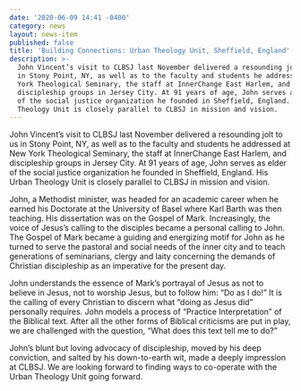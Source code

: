 ```yaml
---
date: '2020-06-09 14:41 -0400'
category: news
layout: news-item
published: false
title: 'Building Connections: Urban Theology Unit, Sheffield, England'
description: >-
  John Vincent’s visit to CLBSJ last November delivered a resounding jolt to us
  in Stony Point, NY, as well as to the faculty and students he addressed at New
  York Theological Seminary, the staff at InnerChange East Harlem, and
  discipleship groups in Jersey City. At 91 years of age, John serves as elder
  of the social justice organization he founded in Sheffield, England. His Urban
  Theology Unit is closely parallel to CLBSJ in mission and vision.
---
```

John Vincent’s visit to CLBSJ last November delivered a resounding jolt
to us in Stony Point, NY, as well as to the faculty and students he
addressed at New York Theological Seminary, the staff at InnerChange
East Harlem, and discipleship groups in Jersey City. At 91 years of age,
John serves as elder of the social justice organization he founded in
Sheffield, England. His Urban Theology Unit is closely parallel to CLBSJ
in mission and vision.

John, a Methodist minister, was headed for an academic career when he
earned his Doctorate at the University of Basel where Karl Barth was
then teaching. His dissertation was on the Gospel of Mark. Increasingly,
the voice of Jesus’s calling to the disciples became a personal calling
to John. The Gospel of Mark became a guiding and energizing motif for
John as he turned to serve the pastoral and social needs of the inner
city and to teach generations of seminarians, clergy and laity
concerning the demands of Christian discipleship as an imperative for
the present day.

John understands the essence of Mark’s portrayal of Jesus as not to
believe in Jesus, not to worship Jesus, but to follow him: “Do as I do!”
It is the calling of every Christian to discern what “doing as Jesus
did” personally requires. John models a process of “Practice
Interpretation” of the Biblical text. After all the other forms of
Biblical criticisms are put in play, we are challenged with the
question, “What does this text tell me to do?”

John’s blunt but loving advocacy of discipleship, moved by his deep
conviction, and salted by his down-to-earth wit, made a deeply
impression at CLBSJ. We are looking forward to finding ways to
co-operate with the Urban Theology Unit going forward.